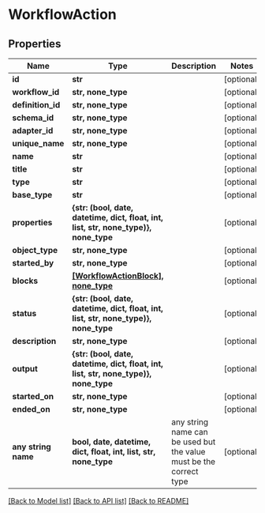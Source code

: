 # WorkflowAction


## Properties
Name | Type | Description | Notes
------------ | ------------- | ------------- | -------------
**id** | **str** |  | [optional] 
**workflow_id** | **str, none_type** |  | [optional] 
**definition_id** | **str, none_type** |  | [optional] 
**schema_id** | **str, none_type** |  | [optional] 
**adapter_id** | **str, none_type** |  | [optional] 
**unique_name** | **str, none_type** |  | [optional] 
**name** | **str** |  | [optional] 
**title** | **str** |  | [optional] 
**type** | **str** |  | [optional] 
**base_type** | **str** |  | [optional] 
**properties** | **{str: (bool, date, datetime, dict, float, int, list, str, none_type)}, none_type** |  | [optional] 
**object_type** | **str, none_type** |  | [optional] 
**started_by** | **str, none_type** |  | [optional] 
**blocks** | [**[WorkflowActionBlock], none_type**](WorkflowActionBlock.md) |  | [optional] 
**status** | **{str: (bool, date, datetime, dict, float, int, list, str, none_type)}, none_type** |  | [optional] 
**description** | **str, none_type** |  | [optional] 
**output** | **{str: (bool, date, datetime, dict, float, int, list, str, none_type)}, none_type** |  | [optional] 
**started_on** | **str, none_type** |  | [optional] 
**ended_on** | **str, none_type** |  | [optional] 
**any string name** | **bool, date, datetime, dict, float, int, list, str, none_type** | any string name can be used but the value must be the correct type | [optional]

[[Back to Model list]](../README.md#documentation-for-models) [[Back to API list]](../README.md#documentation-for-api-endpoints) [[Back to README]](../README.md)


